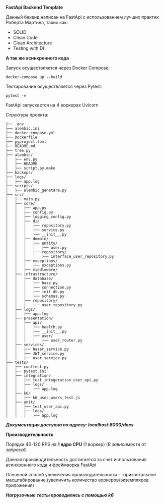 **FastApi Backend Template**

Данный бекенд написан на FastApi с использованием лучших практик Роберта Мартина, таких как:
- SOLID
- Clean Code
- Clean Architecture
- Testing with DI

**А так же асинхронного кода**

Запуск осуществляется через Docker Compose:

```
docker-compose up --build
```
Тестирование осуществляется через Pytest:
```
pytest -v
```

FastApi запускается на 4 воркерах Uvicorn

Структура проекта:
```
├── .env
├── alembic.ini
├── docker-compose.yml
├── Dockerfile
├── pyproject.toml
├── README.md
├── tree.py
├── alembic/
│   ├── env.py
│   ├── README
│   ├── script.py.mako
├── backups/
├── logs/
│   ├── app.log
├── scripts/
│   ├── alembic_genetare.py
├── src/
│   ├── main.py
│   ├── core/
│   │   ├── app.py
│   │   ├── config.py
│   │   ├── logging_config.py
│   │   ├── di/
│   │   │   ├── repository.py
│   │   │   ├── service.py
│   │   │   ├── __init__.py
│   │   ├── domain/
│   │   │   ├── entity/
│   │   │   │   ├── user.py
│   │   │   ├── repository/
│   │   │   │   ├── interface_user_repository.py
│   │   ├── exceptions/
│   │   │   ├── exceptions.py
│   │   ├── middleware/
│   ├── infrastructure/
│   │   ├── database/
│   │   │   ├── base.py
│   │   │   ├── connection.py
│   │   │   ├── init_db.py
│   │   │   ├── schemas.py
│   │   ├── repository/
│   │   │   ├── user_repository.py
│   ├── logs/
│   │   ├── app.log
│   ├── presentation/
│   │   ├── api/
│   │   │   ├── health.py
│   │   │   ├── __init__.py
│   │   │   ├── user/
│   │   │   │   ├── user_router.py
│   ├── services/
│   │   ├── haser_service.py
│   │   ├── JWT_service.py
│   │   ├── user_service.py
├── tests/
│   ├── conftest.py
│   ├── pytest.ini
│   ├── integration/
│   │   ├── test_integeration_user_api.py
│   │   ├── logs/
│   │   │   ├── app.log
│   ├── k6/
│   │   ├── k6_user_users_test.js
│   ├── unit/
│   │   ├── test_user_api.py
│   │   ├── logs/
│   │   │   ├── app.log
```
_**Документация доступна по адресу:
localhost:8000/docs**_


 **Производительность**

 Порядка 40-120 RPS на **1 ядро CPU** (1 воркер) (_В зависимости от запроса!_)

Данная производительность достигается за счет использования асинхронного кода и фреймворка FastApi

Основной способ увеличения производительности - горизонтальное масштабирование (увеличить количество воркеров/экземпляров приложения)

**_Нагрузочные тесты проводились с помощью k6_**
